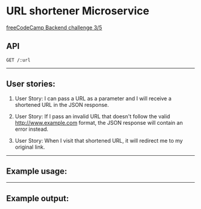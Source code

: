 # URL shortener Microservice

[freeCodeCamp Backend challenge 3/5](https://www.freecodecamp.com/challenges/url-shortener-microservice)

## API

```
GET /:url
```


---
## User stories:

1. User Story: I can pass a URL as a parameter and I will receive a shortened URL in the JSON response.

2. User Story: If I pass an invalid URL that doesn't follow the valid http://www.example.com format, the JSON response will contain an error instead.

3. User Story: When I visit that shortened URL, it will redirect me to my original link.


----
## Example usage:


----
## Example output:
